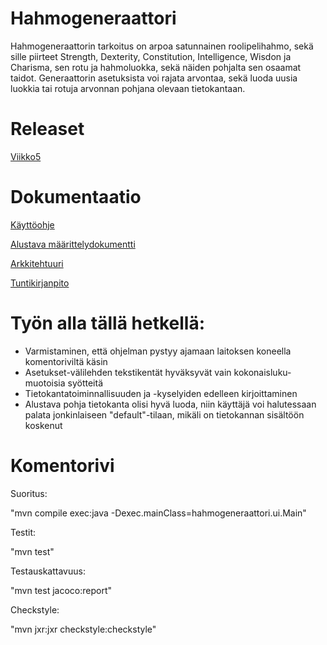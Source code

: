 # Hahmogeneraattori

Hahmogeneraattorin tarkoitus on arpoa satunnainen roolipelihahmo, sekä sille piirteet Strength, Dexterity, Constitution, Intelligence, Wisdon ja Charisma, sen rotu ja hahmoluokka, sekä näiden pohjalta sen osaamat taidot. Generaattorin asetuksista voi rajata arvontaa, sekä luoda uusia luokkia tai rotuja arvonnan pohjana olevaan tietokantaan.

# Releaset

[Viikko5](https://github.com/Fumblessi/ot-harjoitustyo/releases/tag/viikko5)

# Dokumentaatio

[Käyttöohje](https://github.com/Fumblessi/ot-harjoitustyo/blob/master/dokumentointi/kaytto-ohje.md)

[Alustava määrittelydokumentti](https://github.com/Fumblessi/ot-harjoitustyo/blob/master/dokumentointi/maarittelydokumentti.md)

[Arkkitehtuuri](https://github.com/Fumblessi/ot-harjoitustyo/blob/master/dokumentointi/arkkitehtuuri.md)

[Tuntikirjanpito](https://github.com/Fumblessi/ot-harjoitustyo/blob/master/dokumentointi/tyoaikakirjanpito.md)


# Työn alla tällä hetkellä:

* Varmistaminen, että ohjelman pystyy ajamaan laitoksen koneella komentoriviltä käsin
* Asetukset-välilehden tekstikentät hyväksyvät vain kokonaisluku-muotoisia syötteitä
* Tietokantatoiminnallisuuden ja -kyselyiden edelleen kirjoittaminen
* Alustava pohja tietokanta olisi hyvä luoda, niin käyttäjä voi halutessaan palata jonkinlaiseen "default"-tilaan, mikäli on tietokannan sisältöön koskenut

# Komentorivi

Suoritus:

"mvn compile exec:java -Dexec.mainClass=hahmogeneraattori.ui.Main"

Testit:

"mvn test"

Testauskattavuus:

"mvn test jacoco:report"

Checkstyle:

"mvn jxr:jxr checkstyle:checkstyle"
